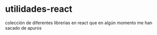 # utilidades-react
colección de diferentes librerias en react que en algún momento me han sacado de apuros
